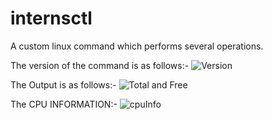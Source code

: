 # internsctl
A custom linux command which performs several operations.

The version of the command is as follows:-
![Version](https://github.com/harpreetkaur7879/XenonStack/assets/93872842/54a23827-6ddb-47f6-b215-33bc49780d70)

The Output is as follows:-
![Total and Free](https://github.com/harpreetkaur7879/XenonStack/assets/93872842/c2054113-b555-4e03-81e1-3dcaa545e874)

The CPU INFORMATION:-
![cpuInfo](https://github.com/harpreetkaur7879/XenonStack/assets/93872842/6228b7be-9a08-4423-aa19-52e21efeb3c7)
